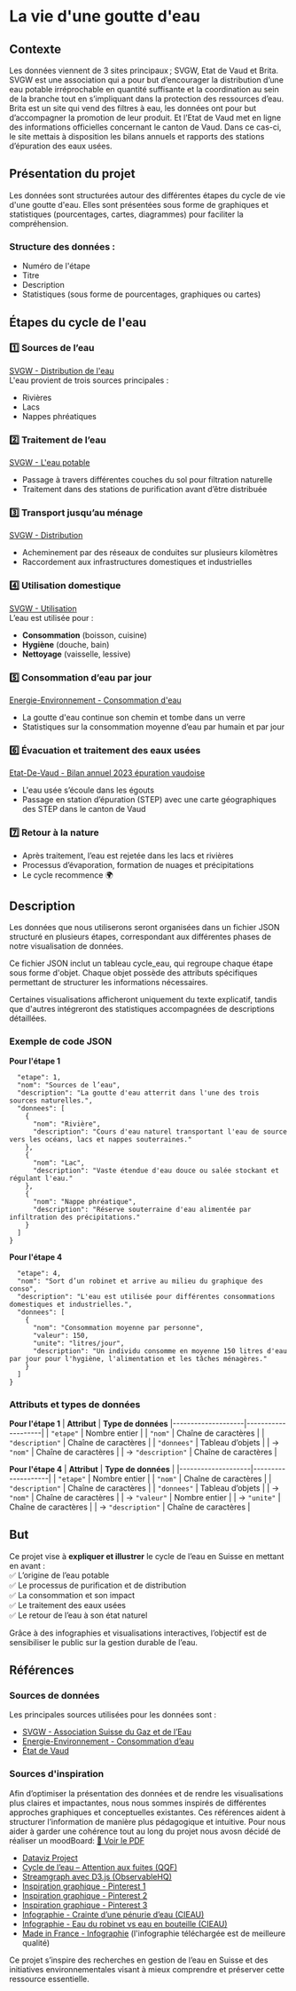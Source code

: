 # La vie d'une goutte d'eau

## Contexte  
Les données viennent de 3 sites principaux ; SVGW, Etat de Vaud et Brita. SVGW est une association qui a pour but d’encourager la distribution d’une eau potable irréprochable en quantité suffisante et la coordination au sein de la branche tout en s’impliquant dans la protection des ressources d’eau. Brita est un site qui vend des filtres à eau, les données ont pour but d’accompagner la promotion de leur produit. Et l’Etat de Vaud met en ligne des informations officielles concernant le canton de Vaud. Dans ce cas-ci, le site mettais à disposition les bilans annuels et rapports des stations d’épuration des eaux usées. 

## Présentation du projet
Les données sont structurées autour des différentes étapes du cycle de vie d'une goutte d'eau. Elles sont présentées sous forme de graphiques et statistiques (pourcentages, cartes, diagrammes) pour faciliter la compréhension.  

### Structure des données :  
- Numéro de l'étape 
- Titre  
- Description
- Statistiques (sous forme de pourcentages, graphiques ou cartes)

## Étapes du cycle de l'eau  

### 1️⃣ Sources de l’eau  
[SVGW - Distribution de l'eau](https://www.svgw.ch/fr/eau/outils-de-communication/distribution-deau/)  
L'eau provient de trois sources principales :  
- Rivières  
- Lacs
- Nappes phréatiques

### 2️⃣ Traitement de l’eau  
[SVGW - L'eau potable](https://www.svgw.ch/fr/eau/outils-de-communication/distribution-deau/leau-potable/)  
- Passage à travers différentes couches du sol pour filtration naturelle  
- Traitement dans des stations de purification avant d’être distribuée  

### 3️⃣ Transport jusqu’au ménage  
[SVGW - Distribution](https://www.svgw.ch/fr/eau/outils-de-communication/distribution-deau/distribution/)  
- Acheminement par des réseaux de conduites sur plusieurs kilomètres  
- Raccordement aux infrastructures domestiques et industrielles  

### 4️⃣ Utilisation domestique  
[SVGW - Utilisation](https://www.svgw.ch/fr/eau/outils-de-communication/distribution-deau/utilisation/)  
L’eau est utilisée pour :  
- **Consommation** (boisson, cuisine)  
- **Hygiène** (douche, bain)  
- **Nettoyage** (vaisselle, lessive)  

### 5️⃣ Consommation d’eau par jour  
[Energie-Environnement - Consommation d'eau](https://www.energie-environnement.ch/economiser-l-eau/situer-sa-consommation-d-eau)  
- La goutte d'eau continue son chemin et tombe dans un verre  
- Statistiques sur la consommation moyenne d’eau par humain et par jour  

### 6️⃣ Évacuation et traitement des eaux usées  
[Etat-De-Vaud - Bilan annuel 2023 épuration vaudoise](https://www.vd.ch/fileadmin/user_upload/themes/environnement/eau/fichiers_pdf/DIREV_PRE/Bilans_2023_de_l_%C3%A9puration_vaudoise.pdf)
- L'eau usée s’écoule dans les égouts  
- Passage en station d’épuration (STEP) avec une carte géographiques des STEP dans le canton de Vaud 


### 7️⃣ Retour à la nature  
- Après traitement, l’eau est rejetée dans les lacs et rivières  
- Processus d’évaporation, formation de nuages et précipitations  
- Le cycle recommence 🌍  

## Description 
Les données que nous utiliserons seront organisées dans un fichier JSON structuré en plusieurs étapes, correspondant aux différentes phases de notre visualisation de données. 

Ce fichier JSON inclut un tableau cycle_eau, qui regroupe chaque étape sous forme d'objet. Chaque objet possède des attributs spécifiques permettant de structurer les informations nécessaires. 

Certaines visualisations afficheront uniquement du texte explicatif, tandis que d'autres intégreront des statistiques accompagnées de descriptions détaillées. 

### Exemple de code JSON
**Pour l'étape 1**
```{
  "etape": 1,
  "nom": "Sources de l’eau",
  "description": "La goutte d'eau atterrit dans l'une des trois sources naturelles.",
  "donnees": [
    {
      "nom": "Rivière",
      "description": "Cours d'eau naturel transportant l'eau de source vers les océans, lacs et nappes souterraines."
    },
    {
      "nom": "Lac",
      "description": "Vaste étendue d'eau douce ou salée stockant et régulant l'eau."
    },
    {
      "nom": "Nappe phréatique",
      "description": "Réserve souterraine d'eau alimentée par infiltration des précipitations."
    }
  ]
}
```
**Pour l'étape 4**
```{
  "etape": 4,
  "nom": "Sort d’un robinet et arrive au milieu du graphique des conso",
  "description": "L'eau est utilisée pour différentes consommations domestiques et industrielles.",
  "donnees": [
    {
      "nom": "Consommation moyenne par personne",
      "valeur": 150,
      "unite": "litres/jour",
      "description": "Un individu consomme en moyenne 150 litres d'eau par jour pour l'hygiène, l'alimentation et les tâches ménagères."
    }
  ]
}
```
### Attributs et types de données
**Pour l'étape 1**
| **Attribut**       | **Type de données** 
|--------------------|--------------------|
| `"etape"`         | Nombre entier       | 
| `"nom"`           | Chaîne de caractères | 
| `"description"`   | Chaîne de caractères | 
| `"donnees"`       | Tableau d’objets     | 
| → `"nom"`         | Chaîne de caractères |
| → `"description"` | Chaîne de caractères | 

**Pour l'étape 4**
| **Attribut**       | **Type de données** |
|--------------------|--------------------|
| `"etape"`         | Nombre entier       | 
| `"nom"`           | Chaîne de caractères | 
| `"description"`   | Chaîne de caractères | 
| `"donnees"`       | Tableau d’objets     |
| → `"nom"`         | Chaîne de caractères | 
| → `"valeur"`      | Nombre entier        | 
| → `"unite"`       | Chaîne de caractères | 
| → `"description"` | Chaîne de caractères | 


## But  
Ce projet vise à **expliquer et illustrer** le cycle de l’eau en Suisse en mettant en avant :  
✅ L’origine de l’eau potable  
✅ Le processus de purification et de distribution  
✅ La consommation et son impact  
✅ Le traitement des eaux usées  
✅ Le retour de l’eau à son état naturel  

Grâce à des infographies et visualisations interactives, l’objectif est de sensibiliser le public sur la gestion durable de l’eau.  

## Références  

### Sources de données  
Les principales sources utilisées pour les données sont :  
- [SVGW - Association Suisse du Gaz et de l’Eau](https://www.svgw.ch/)  
- [Energie-Environnement - Consommation d’eau](https://www.energie-environnement.ch/economiser-l-eau/situer-sa-consommation-d-eau)  
- [État de Vaud](https://www.vd.ch/fileadmin/user_upload/themes/environnement/eau/fichiers_pdf/DIREV_PRE/Bilans_2023_de_l_%C3%A9puration_vaudoise.pdf)  

### Sources d'inspiration  
Afin d’optimiser la présentation des données et de rendre les visualisations plus claires et impactantes, nous nous sommes inspirés de différentes approches graphiques et conceptuelles existantes. Ces références aident à structurer l’information de manière plus pédagogique et intuitive. 
Pour nous aider à garder une cohérence tout au long du projet nous avosn décidé de réaliser un moodBoard: [📄 Voir le PDF](moodboard.pdf)

- [Dataviz Project](https://datavizproject.com/)  
- [Cycle de l’eau – Attention aux fuites (QQF)](https://archives.qqf.fr/infographie/82/cycle-de-leau-attention-aux-fuites)  
- [Streamgraph avec D3.js (ObservableHQ)](https://observablehq.com/@d3/streamgraph/2)  
- [Inspiration graphique - Pinterest 1](https://fr.pinterest.com/pin/954833558486798053/)  
- [Inspiration graphique - Pinterest 2](https://fr.pinterest.com/pin/703968985521208573/)  
- [Inspiration graphique - Pinterest 3](https://fr.pinterest.com/pin/15058979996995434/)  
- [Infographie - Crainte d’une pénurie d’eau (CIEAU)](https://www.cieau.com/lobservatoire-de-leau/c-i-eau-infographies/la-crainte-dune-penurie-deau-dans-lavenir/)  
- [Infographie - Eau du robinet vs eau en bouteille (CIEAU)](https://www.cieau.com/lobservatoire-de-leau/c-i-eau-infographies/eau-du-robinet-eau-en-bouteille-que-boivent-les-francais/)  
- [Made in France - Infographie](https://www.raconteur.net/infographics/made-in-france) (l'infographie téléchargée est de meilleure qualité)

Ce projet s’inspire des recherches en gestion de l’eau en Suisse et des initiatives environnementales visant à mieux comprendre et préserver cette ressource essentielle. 
